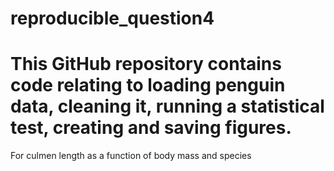 # reproducible_question4
# This GitHub repository contains code relating to loading penguin data, cleaning it, running a statistical test, creating and saving figures.
For culmen length as a function of body mass and species


